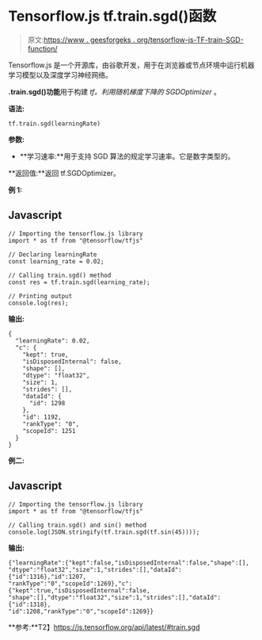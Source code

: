 # Tensorflow.js tf.train.sgd()函数

> 原文:[https://www . geesforgeks . org/tensorflow-js-TF-train-SGD-function/](https://www.geeksforgeeks.org/tensorflow-js-tf-train-sgd-function/)

Tensorflow.js 是一个开源库，由谷歌开发，用于在浏览器或节点环境中运行机器学习模型以及深度学习神经网络。

**.train.sgd()功能**用于构建 *tf。利用随机梯度下降的 SGDOptimizer* 。

**语法:**

```
tf.train.sgd(learningRate)
```

**参数:**

*   **学习速率:**用于支持 SGD 算法的规定学习速率。它是数字类型的。

**返回值:**返回 tf.SGDOptimizer。

**例 1:**

## Javascript

```
// Importing the tensorflow.js library
import * as tf from "@tensorflow/tfjs"

// Declaring learningRate
const learning_rate = 0.02;

// Calling train.sgd() method
const res = tf.train.sgd(learning_rate);

// Printing output
console.log(res);
```

**输出:**

```
{
  "learningRate": 0.02,
  "c": {
    "kept": true,
    "isDisposedInternal": false,
    "shape": [],
    "dtype": "float32",
    "size": 1,
    "strides": [],
    "dataId": {
      "id": 1298
    },
    "id": 1192,
    "rankType": "0",
    "scopeId": 1251
  }
}
```

**例二:**

## Javascript

```
// Importing the tensorflow.js library
import * as tf from "@tensorflow/tfjs"

// Calling train.sgd() and sin() method
console.log(JSON.stringify(tf.train.sgd(tf.sin(45))));
```

**输出:**

```
{"learningRate":{"kept":false,"isDisposedInternal":false,"shape":[],
"dtype":"float32","size":1,"strides":[],"dataId":{"id":1316},"id":1207,
"rankType":"0","scopeId":1269},"c":{"kept":true,"isDisposedInternal":false,
"shape":[],"dtype":"float32","size":1,"strides":[],"dataId":{"id":1318},
"id":1208,"rankType":"0","scopeId":1269}}
```

**参考:**T2】https://js.tensorflow.org/api/latest/#train.sgd